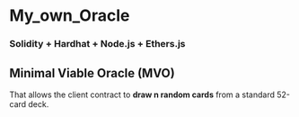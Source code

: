 # My_own_Oracle

### Solidity + Hardhat + Node.js + Ethers.js

## Minimal Viable Oracle (MVO)

That allows the client contract to **draw n random cards** from a standard 52-card deck.
